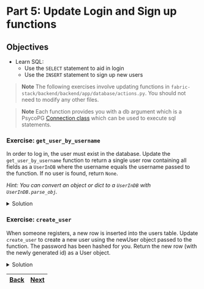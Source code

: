# Part 5: Update Login and Sign up functions

## Objectives

- Learn SQL:
  - Use the `SELECT` statement to aid in login
  - Use the `INSERT` statement to sign up new users

> **Note**
> The following exercises involve updating functions in `fabric-stack/backend/backend/app/database/actions.py`. You should not need to modify any other files.

> **Note**
> Each function provides you with a db argument which is a PsycoPG [Connection class](https://www.psycopg.org/psycopg3/docs/api/connections.html) which can be used to execute sql statements.

### Exercise: `get_user_by_username`

In order to log in, the user must exist in the database. Update the `get_user_by_username` function to return a single user row containing all fields as a `UserInDB` where the username equals the username passed to the function. If no user is found, return `None`.

_Hint: You can convert an object or dict to a `UserInDB` with `UserInDB.parse_obj`._

<details> 
<br>
<summary>Solution</summary>

```python
@manager.user_loader(conn_provider=get_db)
def get_user_by_username(
    username,
    db: Optional[Connection] = None,
    conn_provider: Callable[[], Iterator[Connection]] = None,
) -> Optional[UserInDB]:
    """
    Queries the database for a user with the given name
    Args:
        name: The name of the user
        db: The currently active database connection
        conn_provider: Optional method to retrieve a connection if db is None (provided by our LoginManager)
    Returns:
        The user object or none
    """
    if db is None and conn_provider is None:
        raise ValueError("db and conn_provider cannot both be None.")

    if db is None:
        db = next(conn_provider())

    result = db.execute(
        "SELECT * FROM users WHERE username = %s;", (username,)
    ).fetchone()
    if result is None:
        return result
    user = UserInDB.parse_obj(result)
    return user
```

</details>

### Exercise: `create_user`

When someone registers, a new row is inserted into the users table. Update `create_user` to create a new user using the newUser object passed to the function. The password has been hashed for you. Return the new row (with the newly generated id) as a User object.

<details> 
<br>
<summary>Solution</summary>

```python
def create_user(newUser: UserRegister, db: Connection) -> User:
    password_hash = hash_password(newUser.password)
    id = db.execute(
        """
        INSERT INTO users (username, password_hash, full_name)
        VALUES (%s, %s, %s)
        RETURNING id;
        """,
        (newUser.username, password_hash, newUser.full_name),
    ).fetchone()["id"]
    return User(id=id, username=newUser.username, full_name=newUser.full_name)
```

</details>

| [Back](part-4.md) | [Next](part-6.md) |
| ----------------- | ----------------- |
